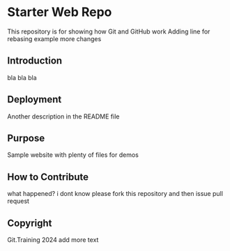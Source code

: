 # Starter Web Repo

This repository is for showing how Git and GitHub work
Adding line for rebasing example
more changes

## Introduction

bla bla  bla

## Deployment

Another description in the README file

## Purpose

Sample website with plenty of files for demos

## How to Contribute
what happened?
i dont know
please fork this repository and then issue pull request

## Copyright

Git.Training 2024 add more text